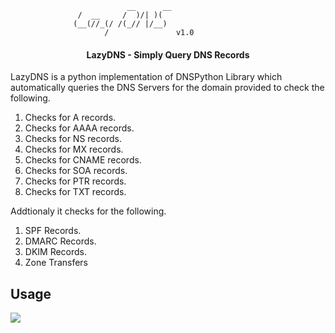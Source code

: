 ```
                          __      __ 
               /  __     /  )/| )(   
              (__(//_(/ /(_// |/__)  
                     /               v1.0     

```
<h4 align="center">LazyDNS - Simply Query DNS Records</h4>

LazyDNS is a python implementation of DNSPython Library which automatically queries the DNS Servers for the domain provided to check the following.

1. Checks for A records.
2. Checks for AAAA records.
3. Checks for NS records.
4. Checks for MX records.
5. Checks for CNAME records.
6. Checks for SOA records.
7. Checks for PTR records.
8. Checks for TXT records.

Addtionaly it checks for the following. 

1. SPF Records.
2. DMARC Records.
3. DKIM Records.
4. Zone Transfers

## Usage

![](/Scripts/Web%20Security/DNS/LazyDNS/Assets/image.png)
